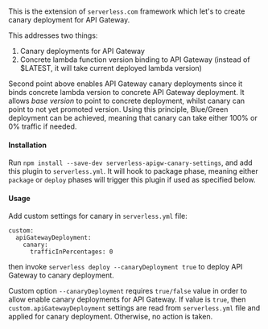 ###

This is the extension of `serverless.com` framework which let's to create canary deployment for API Gateway.

This addresses two things:

1. Canary deployments for API Gateway
2. Concrete lambda function version binding to API Gateway (instead of $LATEST, it will take current deployed lambda version)

Second point above enables API Gateway canary deployments since it binds concrete lambda version to concrete API Gateway deployment.
It allows _base version_ to point to concrete deployment, whilst canary can point to not yet promoted version. Using this principle,
Blue/Green deployment can be achieved, meaning that canary can take either 100% or 0% traffic if needed. 


#### Installation

Run `npm install --save-dev serverless-apigw-canary-settings`, and add this plugin to `serverless.yml`. It will hook to package phase, meaning either `package` or `deploy` phases will trigger this plugin if used as specified below. 

#### Usage

Add custom settings for canary in `serverless.yml` file:

```
custom:
  apiGatewayDeployment:
    canary:
      trafficInPercentages: 0
```

then invoke `serverless deploy --canaryDeployment true` to deploy API Gateway to canary deployment.

Custom option `--canaryDeployment` requires `true/false` value in order to allow enable canary deployments for API Gateway.
If value is `true`, then `custom.apiGatewayDeployment` settings are read from `serverless.yml` file and applied for canary deployment.
Otherwise, no action is taken.
